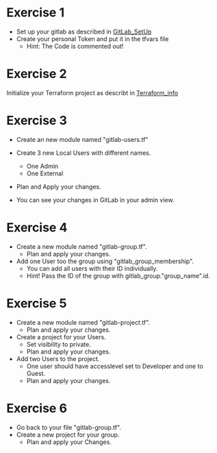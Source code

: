 # Exercise 1
- Set up your gitlab as described in [GitLab_SetUp](./GitLab_SetUp.md)
- Create your personal Token and put it in the tfvars file
    - Hint: The Code is commented out!

# Exercise 2
Initialize your Terraform project as describt in [Terraform_info](./Terraform_Info.md)

# Exercise 3
- Create an new module named "gitlab-users.tf"
- Create 3 new Local Users with different names.
    - One Admin
    - One External

- Plan and Apply your changes.
- You can see your changes in GitLab in your admin view.

# Exercise 4
- Create a new module named "gitlab-group.tf".
    - Plan and apply your changes.
- Add one User too the group using "gitlab_group_membership".
    - You can add all users with their ID individually.
    - Hint! Pass the ID of the group with gitlab_group."group_name".id.

# Exercise 5
- Create a new module named "gitlab-project.tf".
    - Plan and apply your changes.
- Create a project for your Users.
    - Set visibility to private.
    - Plan and apply your changes.
- Add two Users to the project.
    - One user should have accesslevel set to Developer and one to Guest.
    - Plan and apply your changes.

# Exercise 6
- Go back to your file "gitlab-group.tf".
- Create a new project for your group.
    - Plan and apply your Changes.